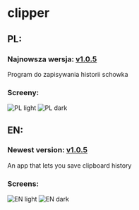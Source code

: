 # clipper
## PL:

### Najnowsza wersja: [v1.0.5](https://github.com/wilkoklak/clipper/releases/tag/1.0.5)

Program do zapisywania historii schowka

### Screeny:
![PL light](https://i.imgur.com/CLA8BNn.png)
![PL dark](https://i.imgur.com/My6s55e.png)

## EN:

### Newest version: [v1.0.5](https://github.com/wilkoklak/clipper/releases/tag/1.0.5)

An app that lets you save clipboard history

### Screens:
![EN light](https://i.imgur.com/PaLthpo.png)
![EN dark](https://i.imgur.com/vccEXI3.png)
